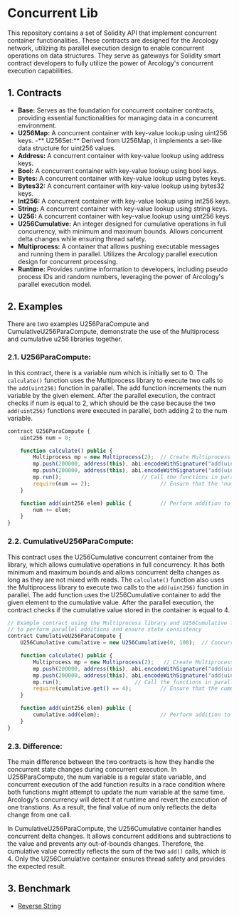 # Concurrent Lib 
This repository contains a set of Solidity API that implement concurrent container functionalities. These contracts are designed for the Arcology network, utilizing its parallel execution design to enable concurrent operations on data structures. They serve as gateways for Solidity smart contract developers to fully utilize the power of Arcology's concurrent execution capabilities.

## 1. Contracts
- **Base:** Serves as the foundation for concurrent container contracts, providing essential functionalities for managing data in a concurrent environment.
- **U256Map:** A concurrent container with key-value lookup using uint256 keys.
-** U256Set:** Derived from U256Map, it implements a set-like data structure for uint256 values.
- **Address:** A concurrent container with key-value lookup using address keys.
- **Bool:** A concurrent container with key-value lookup using bool keys.
- **Bytes:** A concurrent container with key-value lookup using bytes keys.
- **Bytes32:** A concurrent container with key-value lookup using bytes32 keys.
- **Int256:** A concurrent container with key-value lookup using int256 keys.
- **String:** A concurrent container with key-value lookup using string keys.
- **U256:** A concurrent container with key-value lookup using uint256 keys.
- **U256Cumulative:** An integer designed for cumulative operations in full concurrency, with minimum and maximum bounds. Allows concurrent delta changes while ensuring thread safety. 
- **Multiprocess:** A container that allows pushing executable messages and running them in parallel. Utilizes the Arcology parallel execution design for concurrent processing.
- **Runtime:** Provides runtime information to developers, including pseudo process IDs and random numbers, leveraging the power of Arcology's parallel execution model.

## 2. Examples

There are two examples  U256ParaCompute and CumulativeU256ParaCompute, demonstrate the use of the Multiprocess and cumulative u256 libraries together.

### 2.1. U256ParaCompute:
In this contract, there is a variable num which is initially set to 0. The `calculate()` function uses the Multiprocess library to execute two calls to the `add(uint256)` function in parallel. The add function increments the num variable by the given element. After the parallel execution, the contract checks if num is equal to 2, which should be the case because the two `add(uint256)` functions were executed in parallel, both adding 2 to the num variable.

```js
contract U256ParaCompute {
    uint256 num = 0;

    function calculate() public {     
        Multiprocess mp = new Multiprocess(2);  // Create Multiprocess instance with 2 threads         
        mp.push(200000, address(this), abi.encodeWithSignature("add(uint256)", 2)); 
        mp.push(200000, address(this), abi.encodeWithSignature("add(uint256)", 2));
        mp.run(); 					      // Call the functions in parallel
        require(num == 2);                      // Ensure that the 'num' variable is 2
    }

    function add(uint256 elem) public {         // Perform addition to the 'num' variable
        num += elem;
    }  
}
```

###  2.2. CumulativeU256ParaCompute:
This contract uses the U256Cumulative concurrent container from the library, which allows cumulative operations in full concurrency. It has both minimum and maximum bounds and allows concurrent delta changes as long as they are not mixed with reads. The `calculate()` function also uses the Multiprocess library to execute two calls to the `add(uint256)` function in parallel. The add function uses the U256Cumulative container to add the given element to the cumulative value. After the parallel execution, the contract checks if the cumulative value stored in the container is equal to 4.

```js
// Example contract using the Multiprocess library and U256Cumulative for cumulative operations
// to perform parallel additions and ensure state consistency
contract CumulativeU256ParaCompute {
    U256Cumulative cumulative = new U256Cumulative(0, 100);  // Concurrent uint256

    function calculate() public {       
        Multiprocess mp = new Multiprocess(2);   // Create Multiprocess instance with 2 threads
        mp.push(200000, address(this), abi.encodeWithSignature("add(uint256)", 2));     
        mp.push(200000, address(this), abi.encodeWithSignature("add(uint256)", 2));   
        mp.run();   					// Call the functions in parallel
        require(cumulative.get() == 4);         // Ensure that the cumulative value is 4
    }

    function add(uint256 elem) public { 
        cumulative.add(elem);                   // Perform addition to the variable
    }  
}
```

###  2.3. Difference:

The main difference between the two contracts is how they handle the concurrent state changes during concurrent execution. In U256ParaCompute, the num variable is a regular state variable, and concurrent execution of the add function results in a race condition where both functions might attempt to update the num variable at the same time. Arcology's concurrency will detect it at runtime and revert the execution of one transtions. As a result, the final value of num only reflects the delta change from one call.

In CumulativeU256ParaCompute, the U256Cumulative container handles concurrent delta changes. It allows concurrent additions and subtractions to the value and prevents any out-of-bounds changes. Therefore, the cumulative value correctly reflects the sum of the two `add()` calls, which is 4. Only the U256Cumulative container ensures thread safety and provides the expected result.

##  3. Benchmark
- [Reverse String](https://doc.arcology.network/concurrent-programming-guide/benchmark/reverse-string)

